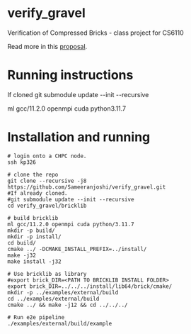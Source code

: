 # verify_gravel
Verification of Compressed Bricks - class project for CS6110

Read more in this [proposal](https://docs.google.com/document/d/1uZaDDlo5LlQEcIfZqqymmbaPRtcTG0j47xhOMQLZwlo/edit?usp=sharing).

# Running instructions


If cloned
git submodule update --init --recursive


ml gcc/11.2.0 openmpi cuda python3.11.7

# Installation and running

```
# login onto a CHPC node.
ssh kp326

# clone the repo
git clone --recursive -j8 https://github.com/Sameeranjoshi/verify_gravel.git
#If already cloned.
#git submodule update --init --recursive
cd verify_gravel/bricklib

# build bricklib
ml gcc/11.2.0 openmpi cuda python/3.11.7
mkdir -p build/
mkdir -p install/
cd build/
cmake ../ -DCMAKE_INSTALL_PREFIX=../install/
make -j32
make install -j32

# Use bricklib as library
#export brick_DIR=<PATH TO BRICKLIB INSTALL FOLDER>
export brick_DIR=../../../install/lib64/brick/cmake/
mkdir -p ../examples/external/build
cd ../examples/external/build
cmake ../ && make -j12 && cd ../../../

# Run e2e pipeline
./examples/external/build/example
```
